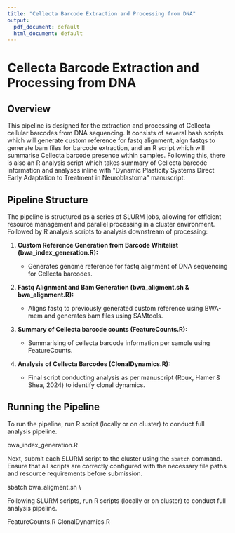 ```yaml
---
title: "Cellecta Barcode Extraction and Processing from DNA"
output: 
  pdf_document: default
  html_document: default
---
```

# Cellecta Barcode Extraction and Processing from DNA

## Overview

This pipeline is designed for the extraction and processing of Cellecta cellular barcodes from DNA sequencing. It consists of several bash scripts which will generate custom reference for fastq alignment, algn fastqs to generate bam files for barcode extraction, and an R script which will summarise Cellecta barcode presence within samples. Following this, there is also an R analysis script which takes summary of Cellecta barcode information and analyses inline with "Dynamic Plasticity Systems Direct Early Adaptation to Treatment in Neuroblastoma" manuscript.

## Pipeline Structure

The pipeline is structured as a series of SLURM jobs, allowing for efficient resource management and parallel processing in a cluster environment. Followed by R analysis scripts to analysis downstream of processing:

1. **Custom Reference Generation from Barcode Whitelist (bwa_index_generation.R):** 
   - Generates genome reference for fastq alignment of DNA sequencing for Cellecta barcodes.

2. **Fastq Alignment and Bam Generation (bwa_aligment.sh & bwa_alignment.R):**
   - Aligns fastq to previously generated custom reference using BWA-mem and generates bam files using SAMtools.

3. **Summary of Cellecta barcode counts (FeatureCounts.R):**
   - Summarising of cellecta barcode information per sample using FeatureCounts.

4. **Analysis of Cellecta Barcodes (ClonalDynamics.R):**
   - Final script conducting analysis as per manuscript (Roux, Hamer & Shea, 2024) to identify clonal dynamics.

## Running the Pipeline

To run the pipeline, run R script (locally or on cluster) to conduct full analysis pipeline.

bwa_index_generation.R

Next, submit each SLURM script to the cluster using the `sbatch` command. Ensure that all scripts are correctly configured with the necessary file paths and resource requirements before submission.

sbatch bwa_aligment.sh \

Following SLURM scripts, run R scripts (locally or on cluster) to conduct full analysis pipeline.

FeatureCounts.R
ClonalDynamics.R